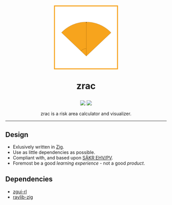 <h1 align="center">
  <img src="/assets/icon.png" alt="zrac" width="200"/>
  <p align="center">zrac</p>
</h1>
<p align="center">
<a target="_blank" href="https://ziglang.org"><img src="https://img.shields.io/badge/Language-ZIG-orange"/></a> 
<a target="_blank" href="https://github.com/Atomvapen/ZRAC/blob/next/LICENSE"><img src="https://img.shields.io/badge/License-GPLv3-blue.svg" /></a>
</p>
<p align="center">
  zrac is a risk area calculator and visualizer.
</p>

---

## Design

* Exlusively written in [Zig].
* Use as little dependencies as possible.
* Compliant with, and based upon [SÄKR EHV/PV].
* Foremost be a good _learning experience_ - not a good _product_.

## Dependencies

* [zgui-rl] 
* [raylib-zig]

[raylib-zig]:https://github.com/Not-Nik/raylib-zig
[Zig]:https://ziglang.org/
[zgui-rl]:https://github.com/Atomvapen/zgui-rl
[SÄKR EHV/PV]:https://www.forsvarsmakten.se/siteassets/2-om-forsvarsmakten/dokument/reglementen/sakr-ehv-pv.pdf

